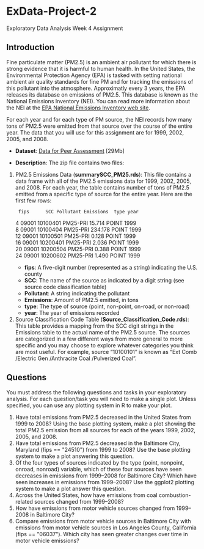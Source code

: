 # ExData-Project-2
Exploratory Data Analysis Week 4 Assignment

## Introduction

Fine particulate matter (PM2.5) is an ambient air pollutant for which there is strong evidence that it is harmful to human health.
In the United States, the Environmental Protection Agency (EPA) is tasked with setting national ambient air quality standards for
fine PM and for tracking the emissions of this pollutant into the atmosphere. Approximatly every 3 years, the EPA releases its
database on emissions of PM2.5. This database is known as the National Emissions Inventory (NEI). You can read more information
about the NEI at the <a href="https://www.epa.gov/air-emissions-inventories">EPA National Emissions Inventory web site</a>.

For each year and for each type of PM source, the NEI records how many tons of PM2.5 were emitted from that source over the course
of the entire year. The data that you will use for this assignment are for 1999, 2002, 2005, and 2008.

* <b>Dataset</b>: <a href="https://d396qusza40orc.cloudfront.net/exdata%2Fdata%2FNEI_data.zip">Data for Peer Assessment</a> [29Mb]

* <b>Description</b>: The zip file contains two files:

<ol>
<li>PM2.5 Emissions Data (<b>summarySCC_PM25.rds</b>): This file contains a data frame with all of the PM2.5 emissions data for 1999, 2002, 2005, and 2008. For each year, the table contains number of tons of PM2.5 emitted from a specific type of source for the entire year. Here are the first few rows:  

     fips      SCC Pollutant Emissions  type year  
 4  09001 10100401  PM25-PRI    15.714 POINT 1999  
 8  09001 10100404  PM25-PRI   234.178 POINT 1999  
 12 09001 10100501  PM25-PRI     0.128 POINT 1999  
 16 09001 10200401  PM25-PRI     2.036 POINT 1999  
 20 09001 10200504  PM25-PRI     0.388 POINT 1999  
 24 09001 10200602  PM25-PRI     1.490 POINT 1999  

* <b>fips</b>: A five-digit number (represented as a string) indicating the U.S. county  
* <b>SCC</b>: The name of the source as indicated by a digit string (see source code classification table)  
* <b>Pollutant</b>: A string indicating the pollutant  
* <b>Emissions</b>: Amount of PM2.5 emitted, in tons  
* <b>type</b>: The type of source (point, non-point, on-road, or non-road)  
* <b>year</b>: The year of emissions recorded  
</li>

<li>Source Classification Code Table (<b>Source_Classification_Code.rds</b>): This table provides a mapping from the SCC digit strings in the Emissions table to the actual name of the PM2.5 source. The sources are categorized in a few different ways from more general to more specific and you may choose to explore whatever categories you think are most useful. For example, source “10100101” is known as “Ext Comb /Electric Gen /Anthracite Coal /Pulverized Coal”. </li>
</ol>


## Questions

You must address the following questions and tasks in your exploratory analysis. For each question/task you will need to make a single plot. Unless specified, you can use any plotting system in R to make your plot.
<ol>
<li>
Have total emissions from PM2.5 decreased in the United States from 1999 to 2008? Using the base plotting system, make a plot showing the total PM2.5 emission from all sources for each of the years 1999, 2002, 2005, and 2008.</li>
<li>
Have total emissions from PM2.5 decreased in the Baltimore City, Maryland (fips == "24510") from 1999 to 2008? Use the base plotting system to make a plot answering this question.</li>
<li>
Of the four types of sources indicated by the type (point, nonpoint, onroad, nonroad) variable, which of these four sources have seen decreases in emissions from 1999–2008 for Baltimore City? Which have seen increases in emissions from 1999–2008? Use the ggplot2 plotting system to make a plot answer this question.</li>
<li>
Across the United States, how have emissions from coal combustion-related sources changed from 1999–2008?</li>
<li>
How have emissions from motor vehicle sources changed from 1999–2008 in Baltimore City?</li>
<li>
Compare emissions from motor vehicle sources in Baltimore City with emissions from motor vehicle sources in Los Angeles County, 
California (fips == "06037"). Which city has seen greater changes over time in motor vehicle emissions?</li>
</ol>
